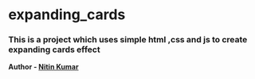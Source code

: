 # expanding_cards
<h3>This is a project which uses simple html ,css  and js to create expanding cards effect</h3>
<b>Author - <u>Nitin Kumar</u></b>
